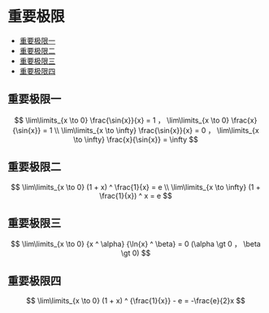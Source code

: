 # 重要极限

* [重要极限一](#重要极限一)
* [重要极限二](#重要极限二)
* [重要极限三](#重要极限三)
* [重要极限四](#重要极限四)

## 重要极限一

$$
\lim\limits_{x \to 0} \frac{\sin{x}}{x} = 1 ， \lim\limits_{x \to 0} \frac{x}{\sin{x}} = 1
\\
\lim\limits_{x \to \infty} \frac{\sin{x}}{x} = 0 ， \lim\limits_{x \to \infty} \frac{x}{\sin{x}} = \infty
$$

## 重要极限二

$$
\lim\limits_{x \to 0} (1 + x) ^ \frac{1}{x} = e
\\
\lim\limits_{x \to \infty} (1 + \frac{1}{x}) ^ x = e
$$

## 重要极限三

$$
\lim\limits_{x \to 0} {x ^ \alpha} {\ln{x} ^ \beta} = 0 (\alpha \gt 0 ， \beta \gt 0)
$$

## 重要极限四

$$
\lim\limits_{x \to 0} (1 + x) ^ {\frac{1}{x}} - e = -\frac{e}{2}x
$$



